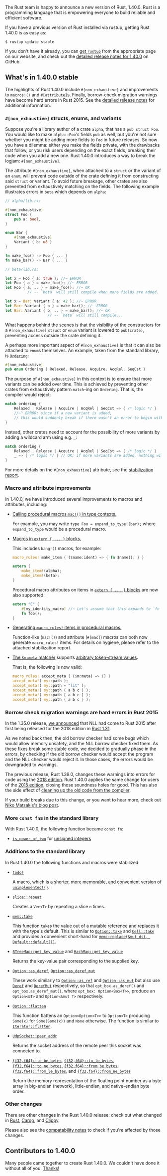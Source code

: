 The Rust team is happy to announce a new version of Rust, 1.40.0. Rust is a programming language that is empowering everyone to build reliable and efficient software.

If you have a previous version of Rust installed via rustup, getting Rust 1.40.0 is as easy as:

```console
$ rustup update stable
```

If you don't have it already, you can [get `rustup`][install] from the appropriate page on our website, and check out the [detailed release notes for 1.40.0][notes] on GitHub.

[install]: https://www.rust-lang.org/install.html
[notes]: https://github.com/rust-lang/rust/blob/master/RELEASES.md#version-1400-2019-12-19

## What's in 1.40.0 stable

The highlights of Rust 1.40.0 include `#[non_exhaustive]` and improvements to `macros!()` and `#[attribute]`s. Finally, borrow-check migration warnings have become hard errors in Rust 2015. See the [detailed release notes][notes] for additional information.

### `#[non_exhaustive]` structs, enums, and variants

[`Ordering`]: https://doc.rust-lang.org/std/sync/atomic/enum.Ordering.html
[report_non_exhaustive]: https://github.com/rust-lang/rust/issues/44109#issuecomment-533356866

Suppose you're a library author of a crate `alpha`, that has a `pub struct Foo`. You would like to make `alpha::Foo`'s fields `pub` as well, but you're not sure whether you might be adding more fields to `Foo` in future releases. So now you have a dilemma: either you make the fields private, with the drawbacks that follow, or you risk users depending on the exact fields, breaking their code when you add a new one. Rust 1.40.0 introduces a way to break the logjam: `#[non_exhaustive]`.

The attribute `#[non_exhaustive]`, when attached to a `struct` or the variant of an `enum`, will prevent code outside of the crate defining it from constructing said `struct` or variant. To avoid future breakage, other crates are also prevented from exhaustively matching on the fields. The following example illustrates errors in `beta` which depends on `alpha`:

```rust
// alpha/lib.rs:

#[non_exhaustive]
struct Foo {
    pub a: bool,
}

enum Bar {
    #[non_exhaustive]
    Variant { b: u8 }
}

fn make_foo() -> Foo { ... }
fn make_bar() -> Bar { ... }

// beta/lib.rs:

let x = Foo { a: true }; //~ ERROR
let Foo { a } = make_foo(); //~ ERROR
let Foo { a, .. } = make_foo(); //~ OK
          // -- `beta` will still compile when more fields are added.

let x = Bar::Variant { a: 42 }; //~ ERROR
let Bar::Variant { b } = make_bar(); //~ ERROR
let Bar::Variant { b, .. } = make_bar(); //~ OK
                   // -- `beta` will still compile...
```

What happens behind the scenes is that the visibility of the constructors for a `#[non_exhaustive]` `struct` or `enum` variant is lowered to `pub(crate)`, preventing access outside the crate defining it.

A perhaps more important aspect of `#[non_exhaustive]` is that it can also be attached to `enum`s themselves. An example, taken from the standard library, is [`Ordering`]:

```rust
#[non_exhaustive]
pub enum Ordering { Relaxed, Release, Acquire, AcqRel, SeqCst }
```

The purpose of `#[non_exhaustive]` in this context is to ensure that more variants can be added over time. This is achieved by preventing other crates from exhaustively pattern `match`-ing on `Ordering`. That is, the compiler would reject:

```rust
match ordering {
    Relaxed | Release | Acquire | AcqRel | SeqCst => { /* logic */ }
    //~^ ERROR; since if a new variant is added,
    // this would suddenly break if there wasn't an error to begin with.
}
```

Instead, other crates need to account for the possibility of more variants by adding a wildcard arm using e.g. `_`:
```rust
match ordering {
    Relaxed | Release | Acquire | AcqRel | SeqCst => { /* logic */ }
    _ => { /* logic */ } // OK; if more variants are added, nothing will break.
}
```

For more details on the `#[non_exhaustive]` attribute, see the [stabilization report][report_non_exhaustive].

### Macro and attribute improvements

[pr_bang_proc_type]: https://github.com/rust-lang/rust/pull/63931/#issuecomment-526362396
[pr_bang_extern]: https://github.com/rust-lang/rust/pull/63931/#issuecomment-526362396
[ref_extern_block]: https://doc.rust-lang.org/nightly/reference/items/external-blocks.html
[pr_mr_proc]: https://github.com/rust-lang/rust/pull/64035#issuecomment-533890826
[pr_meta]: https://github.com/rust-lang/rust/pull/63674
[pr_modern_syn]: https://github.com/rust-lang/rust/pull/57367#issuecomment-457882109

In 1.40.0, we have introduced several improvements to macros and attributes, including:

- [Calling procedural macros `mac!()` in type contexts.][pr_bang_proc_type]

  For example, you may write `type Foo = expand_to_type!(bar);` where `expand_to_type` would be a procedural macro.

- [Macros in `extern { ... }` blocks.][pr_bang_extern]

  This includes `bang!()` macros, for example:
  ```rust
  macro_rules! make_item { ($name:ident) => { fn $name(); } }

  extern {
      make_item!(alpha);
      make_item!(beta);
  }
  ```

  Procedural macro attributes on items in [`extern { ... }` blocks][ref_extern_block] are now also supported:
  ```rust
  extern "C" {
      #[my_identity_macro] //~ Let's assume that this expands to `fn foo();`.
      fn foo();
  }
  ```

- [Generating `macro_rules!` items in procedural macros.][pr_mr_proc]

  Function-like (`mac!()`) and attribute (`#[mac]`) macros can both now generate `macro_rules!` items. For details on hygiene, please refer to the attached stabilization report.

- [The `$m:meta` matcher][pr_meta] supports [arbitrary token-stream values][pr_modern_syn].

  That is, the following is now valid:

  ```rust
  macro_rules! accept_meta { ($m:meta) => {} }
  accept_meta!( my::path );
  accept_meta!( my::path = "lit" );
  accept_meta!( my::path ( a b c ) );
  accept_meta!( my::path [ a b c ] );
  accept_meta!( my::path { a b c } );
  ```

### Borrow check migration warnings are hard errors in Rust 2015

[rel-1350]: https://blog.rust-lang.org/2019/07/04/Rust-1.36.0.html#nll-for-rust-2015
[rel-1310]: https://blog.rust-lang.org/2018/12/06/Rust-1.31-and-rust-2018.html#non-lexical-lifetimes
[err-2018]: https://github.com/rust-lang/rust/pull/63565
[err-2015]: https://github.com/rust-lang/rust/pull/64221
[rip-ast-borrowck]: https://github.com/rust-lang/rust/pull/64790
[niko-blog-nll]: https://blog.rust-lang.org/2019/11/01/nll-hard-errors.html

In the 1.35.0 release, [we announced][rel-1350] that NLL had come to Rust 2015 after first being released for the 2018 edition in [Rust 1.31][rel-1310].

As we noted back then, the old borrow checker had some bugs which would allow memory unsafety, and the NLL borrow checker fixed them. As these fixes break some stable code, we decided to gradually phase in the errors, by checking if the old borrow checker would accept the program and the NLL checker would reject it. In those cases, the errors would be downgraded to warnings.

The previous release, Rust 1.39.0, changes these warnings into errors for code using the [2018 edition][err-2018]. Rust 1.40.0 applies the same change for users of the [2015 edition][err-2015], closing those soundness holes for good. This has also the side effect of [cleaning up the old code from the compiler][rip-ast-borrowck].

If your build breaks due to this change, or you want to hear more, check out [Niko Matsakis's blog post][niko-blog-nll].

### More `const fn`s in the standard library

[pr_is_power_of_two]: https://github.com/rust-lang/rust/pull/65092
[`is_power_of_two`]: https://doc.rust-lang.org/std/primitive.u8.html#method.is_power_of_two

With Rust 1.40.0, the following function became `const fn`:

- [`is_power_of_two`] for [unsigned integers][pr_is_power_of_two]

### Additions to the standard library

[`todo!`]: https://doc.rust-lang.org/std/macro.todo.html
[`mem::take`]: https://doc.rust-lang.org/std/mem/fn.take.html
[`slice::repeat`]: https://doc.rust-lang.org/std/primitive.slice.html#method.repeat
[`BTreeMap::get_key_value`]: https://doc.rust-lang.org/std/collections/struct.BTreeMap.html#method.get_key_value
[`HashMap::get_key_value`]: https://doc.rust-lang.org/std/collections/struct.HashMap.html#method.get_key_value
[`Option::flatten`]: https://doc.rust-lang.org/std/option/enum.Option.html#method.flatten
[`Option::as_deref`]: https://doc.rust-lang.org/std/option/enum.Option.html#method.as_deref
[`Option::as_deref_mut`]: https://doc.rust-lang.org/std/option/enum.Option.html#method.as_deref_mut
[`UdpSocket::peer_addr`]: https://doc.rust-lang.org/std/net/struct.UdpSocket.html#method.peer_addr
[`{f32,f64}::to_be_bytes`]: https://doc.rust-lang.org/std/primitive.f32.html#method.to_be_bytes
[`{f32,f64}::to_le_bytes`]: https://doc.rust-lang.org/std/primitive.f32.html#method.to_le_bytes
[`{f32,f64}::to_ne_bytes`]: https://doc.rust-lang.org/std/primitive.f32.html#method.to_ne_bytes
[`{f32,f64}::from_be_bytes`]: https://doc.rust-lang.org/std/primitive.f32.html#method.from_be_bytes
[`{f32,f64}::from_le_bytes`]: https://doc.rust-lang.org/std/primitive.f32.html#method.from_le_bytes
[`{f32,f64}::from_ne_bytes`]: https://doc.rust-lang.org/std/primitive.f32.html#method.from_ne_bytes

[`Option::take`]: https://doc.rust-lang.org/std/option/enum.Option.html#method.take
[`Cell::take`]: https://doc.rust-lang.org/std/cell/struct.Cell.html#method.take
[`mem::replace`]: https://doc.rust-lang.org/std/mem/fn.replace.html
[`unimplemented!()`]: https://doc.rust-lang.org/std/macro.unimplemented.html
[`Option::flatten`]: https://doc.rust-lang.org/std/option/enum.Option.html#method.flatten
[`Option::as_ref`]: https://doc.rust-lang.org/std/option/enum.Option.html#method.as_ref
[`Option::as_mut`]: https://doc.rust-lang.org/std/option/enum.Option.html#method.as_mut
[`Deref`]: https://doc.rust-lang.org/std/ops/trait.Deref.html
[`DerefMut`]: https://doc.rust-lang.org/std/ops/trait.DerefMut.html
[`Iterator::flatten`]: https://doc.rust-lang.org/std/iter/trait.Iterator.html#method.flatten

In Rust 1.40.0 the following functions and macros were stabilized:

- [`todo!`]

  A macro, which is a shorter, more memorable, and convenient version of [`unimplemented!()`].

- [`slice::repeat`]

  Creates a `Vec<T>` by repeating a slice `n` times.

- [`mem::take`]

  This function `take`s the value out of a mutable reference and replaces it with the type's default. This is similar to [`Option::take`] and [`Cell::take` ] and provides a convenient short-hand for [`mem::replace(&mut dst, Default::default())`][`mem::replace`].

- [`BTreeMap::get_key_value`] and [`HashMap::get_key_value`]

  Returns the key-value pair corresponding to the supplied key.

- [`Option::as_deref`], [`Option::as_deref_mut`]

  These work similarly to [`Option::as_ref`] and [`Option::as_mut`] but also use [`Deref`] and [`DerefMut`] respectively, so that `opt_box.as_deref()` and `opt_box.as_deref_mut()`, where `opt_box: Option<Box<T>>`, produce an `Option<&T>` and `Option<&mut T>` respectively.

- [`Option::flatten`]

  This function flattens an `Option<Option<T>>` to `Option<T>` producing `Some(x)` for `Some(Some(x))` and `None` otherwise. The function is similar to [`Iterator::flatten`].

- [`UdpSocket::peer_addr`]

  Returns the socket address of the remote peer this socket was connected to.

- [`{f32,f64}::to_be_bytes`], [`{f32,f64}::to_le_bytes`],[`{f32,f64}::to_ne_bytes`], [`{f32,f64}::from_be_bytes`], [`{f32,f64}::from_le_bytes`], and [`{f32,f64}::from_ne_bytes`]

  Return the memory representation of the floating point number as a byte array in big-endian (network), little-endian, and native-endian byte order.

### Other changes

[relnotes-cargo]: https://github.com/rust-lang/cargo/blob/master/CHANGELOG.md#cargo-140-2019-12-19
[relnotes-clippy]: https://github.com/rust-lang/rust-clippy/blob/master/CHANGELOG.md#rust-140
[compat-notes]: https://github.com/rust-lang/rust/blob/stable/RELEASES.md#compatibility-notes

There are other changes in the Rust 1.40.0 release: check out what changed in [Rust][notes], [Cargo][relnotes-cargo], and [Clippy][relnotes-clippy].

Please also see the [compatability notes][compat-notes] to check if you're affected by those changes.

## Contributors to 1.40.0

Many people came together to create Rust 1.40.0. We couldn't have done it
without all of you. [Thanks!](https://thanks.rust-lang.org/rust/1.40.0/)

